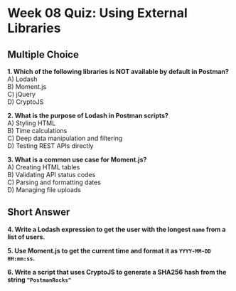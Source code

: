 # Week 08 Quiz: Using External Libraries

## Multiple Choice

**1. Which of the following libraries is NOT available by default in Postman?**  
A) Lodash  
B) Moment.js  
C) jQuery  
D) CryptoJS

**2. What is the purpose of Lodash in Postman scripts?**  
A) Styling HTML  
B) Time calculations  
C) Deep data manipulation and filtering  
D) Testing REST APIs directly

**3. What is a common use case for Moment.js?**  
A) Creating HTML tables  
B) Validating API status codes  
C) Parsing and formatting dates  
D) Managing file uploads

## Short Answer

**4. Write a Lodash expression to get the user with the longest `name` from a list of users.**

**5. Use Moment.js to get the current time and format it as `YYYY-MM-DD HH:mm:ss`.**

**6. Write a script that uses CryptoJS to generate a SHA256 hash from the string `"PostmanRocks"`**
